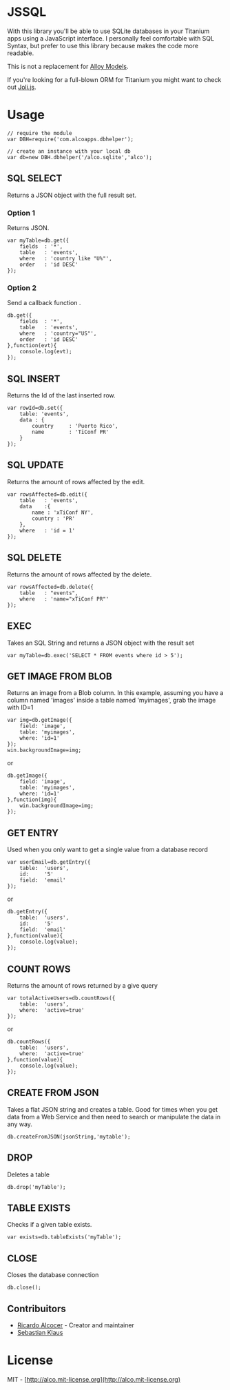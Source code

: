# JSSQL

With this library you'll be able to use SQLite databases in your Titanium apps using a JavaScript interface.  I personally feel comfortable with SQL Syntax, but prefer to use this library because makes the code more readable.


This is not a replacement for [Alloy Models](http://docs.appcelerator.com/titanium/3.0/#!/guide/Alloy_Models).

If you're looking for a full-blown ORM for Titanium you might want to check out [Joli.js](https://github.com/xavierlacot).

# Usage

	// require the module
	var DBH=require('com.alcoapps.dbhelper');

	// create an instance with your local db
	var db=new DBH.dbhelper('/alco.sqlite','alco');
	
## SQL SELECT
Returns a JSON object with the full result set.

### Option 1
Returns JSON.

	var myTable=db.get({
		fields 	: '*',
		table 	: 'events',
		where 	: 'country like "U%"',
		order 	: 'id DESC'
	});
	
### Option 2
Send a callback function .

	db.get({
		fields 	: '*',
		table 	: 'events',
		where 	: 'country="US"',
		order 	: 'id DESC'
	},function(evt){
		console.log(evt);
	});
	
## SQL INSERT
Returns the Id of the last inserted row.

	var rowId=db.set({
		table: 'events',
		data : {
			country 	: 'Puerto Rico',
			name 		: 'TiConf PR'
		}
	});
	
## SQL UPDATE
Returns the amount of rows affected by the edit.

	var rowsAffected=db.edit({
		table 	: 'events',
		data 	:{
			name : 'xTiConf NY',
			country : 'PR'
		},
		where 	: 'id = 1'
	});
	
## SQL DELETE
Returns the amount of rows affected by the delete.

	var rowsAffected=db.delete({
		table 	: "events",
		where 	: 'name="xTiConf PR"'
	});

## EXEC
Takes an SQL String and returns a JSON object with the result set

	var myTable=db.exec('SELECT * FROM events where id > 5');
	
## GET IMAGE FROM BLOB
Returns an image from a Blob column.  In this example, assuming you have a column named 'images' inside a table named 'myimages', grab the image with ID=1

	var img=db.getImage({
		field: 'image',
		table: 'myimages',
		where: 'id=1'
	});
	win.backgroundImage=img;

or

	db.getImage({
		field: 'image',
		table: 'myimages',
		where: 'id=1'
	},function(img){
		win.backgroundImage=img;
	});

## GET ENTRY
Used when you only want to get a single value from a database record

	var userEmail=db.getEntry({
		table: 	'users',
		id: 	'5'
		field: 	'email'
	});
	
or

	db.getEntry({
		table: 	'users',
		id: 	'5'
		field: 	'email'
	},function(value){
		console.log(value);
	});
	
## COUNT ROWS
Returns the amount of rows returned by a give query

	var totalActiveUsers=db.countRows({
		table: 	'users',
		where:	'active=true'
	});
	
or

	db.countRows({
		table: 	'users',
		where:	'active=true'
	},function(value){
		console.log(value);
	});


## CREATE FROM JSON
Takes a flat JSON string and creates a table.  Good for times when you get data from a Web Service and then need to search or manipulate the data in any way.

	db.createFromJSON(jsonString,'mytable');

## DROP
Deletes a table

	db.drop('myTable');

## TABLE EXISTS
Checks if a given table exists.

	var exists=db.tableExists('myTable');

## CLOSE
Closes the database connection

	db.close();
	
## Contribuitors

* [Ricardo Alcocer](https://github.com/ricardoalcocer) - Creator and maintainer
* [Sebastian Klaus](https://github.com/caspahouzer)
	
# License
MIT - [http://alco.mit-license.org](http://alco.mit-license.org)